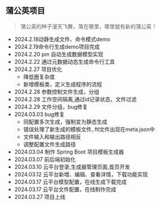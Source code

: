 ## 蒲公英项目
> 蒲公英的种子漫天飞舞，落在哪里，哪里就有新的蒲公英！

- 2024.2.18动静生成文件、命令模式demo
- 2024.2.19命令行生成demo项目完成
- 2024.2.20 pm 自动生成数据模型实现
- 2024.2.22 通过元数据动态生成命令行工具
- 2024.2.27 项目优化
  - 降低圈复杂度
  - 新增模板类，定义生成程序的流程
- 2024.2.28 参数控制文件生成，分组
- 2024.2.28 工作空间隔离,通过id记录状态，文件过滤
- 2024.2.29 文件分组，bug修复
- 2024.03.03 bug修复
  - 同配置多次生成，强制变为静态生成
  - 错误处理了新生成的模板文件,.ftl文件出现在meta.json中
  - 文件输入和输出路径相反
  - 调整配置文件生成路径
- 2024.03.04 制作 Spring Boot 项目模板生成器
- 2024.03.07 前后端初始化
- 2024.03.10 云平台登录,生成器管理页面,首页开发
- 2024.03.12 云平台新增、编辑、查看详情，下载功能实现
- 2024.03.17 云平台模型配置，在线生成下载完成
- 2024.03.17 云平台文件配置，在线制作完成
- 2024.03.27 项目上线